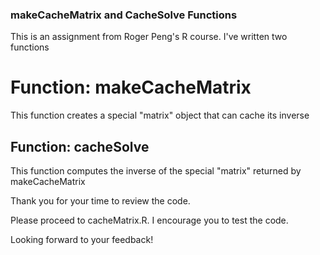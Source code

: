 ### makeCacheMatrix and CacheSolve Functions
This is an assignment from Roger Peng's R course.
I've written two functions
# Function: makeCacheMatrix
This function creates a special "matrix" object that can cache its inverse

## Function: cacheSolve
This function computes the inverse of the special "matrix" returned by makeCacheMatrix

Thank you for your time to review the code.

Please proceed to cacheMatrix.R. I encourage you to test the code.

Looking forward to your feedback! 



  
  

